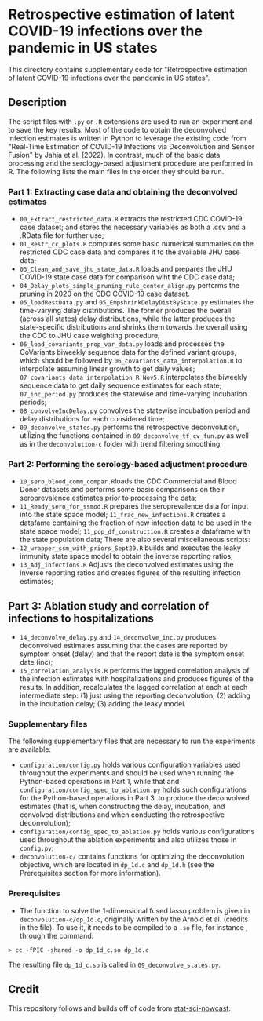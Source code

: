 # Retrospective estimation of latent COVID-19 infections over the pandemic in US states

This directory contains supplementary code for 
"Retrospective estimation of latent COVID-19 infections over the pandemic in US states".

## Description

The script files with `.py` or `.R` extensions are 
used to run an experiment and to save the key results. 
Most of the code to obtain the deconvolved infection estimates is written in Python
to leverage the existing code from "Real-Time Estimation of COVID-19 Infections via 
Deconvolution and Sensor Fusion" by Jahja et al. (2022). In contrast, 
much of the basic data processing and the 
serology-based adjustment procedure are performed in R.
The following lists the main files in the order they should be run. 

### Part 1: Extracting case data and obtaining the deconvolved estimates

* `00_Extract_restricted_data.R` extracts the restricted CDC COVID-19 case dataset;
  and stores the necessary variables as both a .csv and a .RData file for further use;
* `01_Restr_cc_plots.R` computes some basic numerical summaries on the 
  restricted CDC case data and compares it to the available JHU case data;
* `03_Clean_and_save_jhu_state_data.R` loads and prepares the JHU COVID-19 state case 
  data for comparison wiht the CDC case data;
* `04_Delay_plots_simple_pruning_rule_center_align.py` performs the pruning in 2020 on 
  the CDC COVID-19 case dataset.
* `05_loadRestData.py` and `05_EmpshrinkDelayDistByState.py` estimates the
  time-varying delay distributions. The former produces the overall (across all states)
  delay distributions, while the latter produces the state-specific distributions
  and shrinks them towards the overall using the CDC to JHU case weighting procedure;
* `06_load_covariants_prop_var_data.py` loads and processes the CoVariants
  biweekly sequence data for the defined variant groups, which should be followed by
  `06_covariants_data_interpolation.R` to interpolate assuming linear growth to get daily values;
`07_covariants_data_interpolation_R_Nov5.R` interpolates the biweekly sequence data
  to get daily sequence estimates for each state;
`07_inc_period.py` produces the statewise and time-varying incubation periods;
* `08_convolveIncDelay.py` convolves the statewise incubation period and delay distributions
  for each considered time;
* `09_deconvolve_states.py` performs the retrospective deconvolution, utilizing 
  the functions contained in `09_deconvolve_tf_cv_fun.py` as well as in the `deconvolution-c` folder
with trend filtering smoothing;

### Part 2: Performing the serology-based adjustment procedure

* `10_sero_blood_comm_compar.R`loads the CDC Commercial and Blood Donor datasets and performs 
  some basic comparisons on their seroprevalence estimates prior to processing the data;
* `11_Ready_sero_for_ssmod.R` prepares the seroprevalence data for input into the state space model;
  `11_frac_new_infections.R` creates a datafame containing the fraction of new infection data to be used
  in the state space model; `11_pop_df_construction.R` creates a dataframe with the state population data;
  There are also several miscellaneous scripts:
* `12_wrapper_ssm_with_priors_Sept29.R` builds and executes the leaky immunity state space model to obtain
  the inverse reporting ratios;
* `13_Adj_infections.R` Adjusts the deconvolved estimates using the inverse reporting ratios and
  creates figures of the resulting infection estimates;

## Part 3: Ablation study and correlation of infections to hospitalizations
* `14_deconvolve_delay.py` and `14_deconvolve_inc.py` produces deconvolved estimates assuming that
  the cases are reported by symptom onset (delay) and that the report date is the symptom onset date (inc);
* `15_correlation_analysis.R` performs the lagged correlation analysis of the infection estimates with
  hospitalizations and produces figures of the results. In addition, recalculates the lagged
  correlation at each at each intermediate step: (1) just using the reporting deconvolution; 
  (2) adding in the incubation delay; (3) adding the leaky model.

### Supplementary files 
The following supplementary files that are necessary to run the experiments are available:
* `configuration/config.py` holds various configuration variables used throughout the
 experiments and should be used when running the Python-based operations in Part 1,
 while that and `configuration/config_spec_to_ablation.py` holds such configurations for the 
 Python-based operations in Part 3.
 to produce the deconvolved estimates (that is, when constructing the delay, incubation,
 and convolved distributions and when conducting the retrospective deconvolution);
 * `configuration/config_spec_to_ablation.py` holds various configurations used throughout the
 ablation experiments and also utilizes those in `config.py`;
* `deconvolution-c/` contains functions for optimizing the deconvolution
  objective, which are located in `dp_1d.c` and `dp_1d.h` (see the Prerequisites section for
   more information). 

### Prerequisites
* The function to solve the 1-dimensional fused lasso problem is given in
 `deconvolution-c/dp_1d.c`, originally written by the Arnold et al. (credits in
  the file). To use it, it needs to be compiled to a `.so` file, for instance
  , through the command:
```
> cc -fPIC -shared -o dp_1d_c.so dp_1d.c
```

The resulting file `dp_1d_c.so` is called in `09_deconvolve_states.py`.


## Credit
This repository follows and builds off of code from
[stat-sci-nowcast](https://github.com/cmu-delphi/stat-sci-nowcast/).
